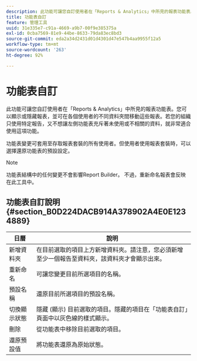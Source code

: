 ```yaml
---
description: 此功能可讓您自訂使用者在「Reports & Analytics」中所見的報表功能表。您可以顯示或隱藏報表，並可在各個使用者的不同資料夾間移動這些報表。若您的組織只使用特定報告，又不想讓左側功能表充斥著未使用或不相關的資料，就非常適合使用這項功能。
title: 功能表自訂
feature: 管理工具
uuid: 31e335e7-c91a-4669-a9b7-00f9e385375a
exl-id: 0cba7569-81e9-44be-8633-79da83ec8bd3
source-git-commit: eda2a34d2431d01d4301d47e547b4aa9955f12a5
workflow-type: tm+mt
source-wordcount: '263'
ht-degree: 92%

---
```


# 功能表自訂

此功能可讓您自訂使用者在「Reports &amp; Analytics」中所見的報表功能表。您可以顯示或隱藏報表，並可在各個使用者的不同資料夾間移動這些報表。若您的組織只使用特定報告，又不想讓左側功能表充斥著未使用或不相關的資料，就非常適合使用這項功能。

功能表變更可套用至存取報表套裝的所有使用者。但使用者使用報表套裝時，可以選擇還原功能表的預設設定。

>[!NOTE]
>
>功能表結構中的任何變更不會影響Report Builder。 不過，重新命名報表會反映在此工具中。

## 功能表自訂說明 {#section_B0D224DACB914A378902A4E0E1234889}

| 日曆 | 說明 |
|--- |--- |
| 新增資料夾 | 在目前選取的項目上方新增資料夾。請注意，您必須新增至少一個報告至資料夾，該資料夾才會顯示出來。 |
| 重新命名 | 可讓您變更目前所選項目的名稱。 |
| 預設名稱 | 還原目前所選項目的預設名稱。 |
| 切換顯示狀態 | 隱藏 (顯示) 目前選取的項目。隱藏的項目在「功能表自訂」頁面中以灰色線的樣式顯示。 |
| 刪除 | 從功能表中移除目前選取的項目。 |
| 還原預設值 | 將功能表還原為原始狀態。 |
